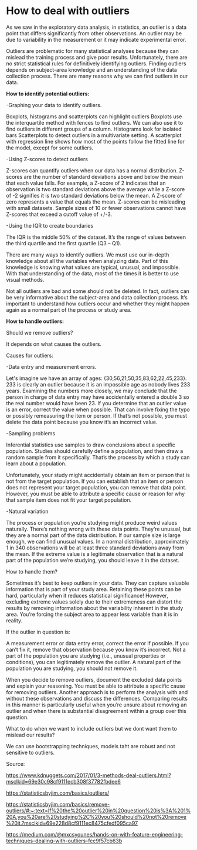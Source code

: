 
# How to deal with outliers

As we saw in the exploratory data analysis, in statistics, an outlier is a data point that differs significantly from other observations. An outlier may be due to variability in the measurement or it may indicate experimental error. 

Outliers are problematic for many statistical analyses because they can mislead the training process and give poor results. Unfortunately, there are no strict statistical rules for definitively identifying outliers. Finding outliers depends on subject-area knowledge and an understanding of the data collection process. There are many reasons why we can find outliers in our data.



**How to identify potential outliers:**

-Graphing your data to identify outliers.

Boxplots, histograms and scatterplots can highlight outliers
Boxplots use the interquartile method with fences to find outliers. We can also use it to find outliers in different groups of a column.
Histograms look for isolated bars
Scatterplots to detect outliers in a multivariate setting. A scatterplot with regression line shows how most of the points follow the fitted line for the model, except for some outliers.

-Using Z-scores to detect outliers

Z-scores can quantify outliers when our data has a normal distribution. Z-scores are the number of standard deviations above and below the mean that each value falls. For example, a Z-score of 2 indicates that an observation is two standard deviations above the average while a Z-score of -2 signifies it is two standard deviations below the mean. A Z-score of zero represents a value that equals the mean.
Z-scores can be misleading with small datasets. Sample sizes of 10 or fewer observations cannot have Z-scores that exceed a cutoff value of +/-3.

-Using the IQR to create boundaries

The IQR is the middle 50% of the dataset. It’s the range of values between the third quartile and the first quartile (Q3 – Q1). 

There are many ways to identify outliers. We must use our in-depth knowledge about all the variables when analyzing data. Part of this knowledge is knowing what values are typical, unusual, and impossible. With that understanding of the data, most of the times it is better to use visual methods.

Not all outliers are bad and some should not be deleted. In fact, outliers can be very informative about the subject-area and data collection process. It’s important to understand how outliers occur and whether they might happen again as a normal part of the process or study area.

**How to handle outliers:**

Should we remove outliers?

It depends on what  causes the outliers.

Causes for outliers:

-Data entry and measurement errors.

Let's imagine we have an array of ages: {30,56,21,50,35,83,62,22,45,233}. 233 is clearly an outlier because it is an impossible age as nobody lives 233 years. Examining the numbers more closely, we may conclude that the person in charge of data entry may have accidentally entered a double 3 so the real number would have been 23. If you determine that an outlier value is an error, correct the value when possible. That can involve fixing the typo or possibly remeasuring the item or person. If that’s not possible, you must delete the data point because you know it’s an incorrect value.

-Sampling problems

Inferential statistics use samples to draw conclusions about a specific population. Studies should carefully define a population, and then draw a random sample from it specifically. That’s the process by which a study can learn about a population.

Unfortunately, your study might accidentally obtain an item or person that is not from the target population. If you can establish that an item or person does not represent your target population, you can remove that data point. However, you must be able to attribute a specific cause or reason for why that sample item does not fit your target population.

-Natural variation

The process or population you’re studying might produce weird values naturally. There’s nothing wrong with these data points. They’re unusual, but they are a normal part of the data distribution. If our sample size is large enough, we can find unusual values. In a normal distribution, approximately 1 in 340 observations will be at least three standard deviations away from the mean. If the extreme value is a legitimate observation that is a natural part of the population we’re studying, you should leave it in the dataset.


How to handle them?

Sometimes it’s best to keep outliers in your data. They can capture valuable information that is part of your study area. Retaining these points can be hard, particularly when it reduces statistical significance! However, excluding extreme values solely due to their extremeness can distort the results by removing information about the variability inherent in the study area. You’re forcing the subject area to appear less variable than it is in reality.

If the outlier in question is:

A measurement error or data entry error, correct the error if possible. If you can’t fix it, remove that observation because you know it’s incorrect.
Not a part of the population you are studying (i.e., unusual properties or conditions), you can legitimately remove the outlier.
A natural part of the population you are studying, you should not remove it.

When you decide to remove outliers, document the excluded data points and explain your reasoning. You must be able to attribute a specific cause for removing outliers. Another approach is to perform the analysis with and without these observations and discuss the differences. Comparing results in this manner is particularly useful when you’re unsure about removing an outlier and when there is substantial disagreement within a group over this question.

What to do when we want to include outliers but we dont want them to mislead our results?

We can use bootstrapping techniques, models taht are robust and not sensitive to outliers.

Source:

https://www.kdnuggets.com/2017/01/3-methods-deal-outliers.html?msclkid=69e30c98cf9111ecb308f37782fbdee6

https://statisticsbyjim.com/basics/outliers/

https://statisticsbyjim.com/basics/remove-outliers/#:~:text=If%20the%20outlier%20in%20question%20is%3A%201%20A,you%20are%20studying%2C%20you%20should%20not%20remove%20it.?msclkid=69e228d8cf9111ec8475cfedf095ca97

https://medium.com/@mxcsyounes/hands-on-with-feature-engineering-techniques-dealing-with-outliers-fcc9f57cb63b

